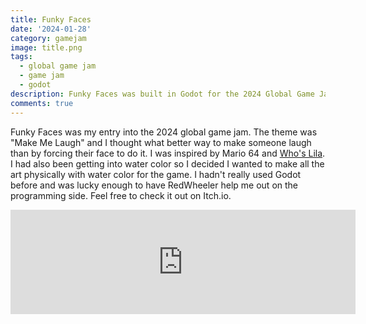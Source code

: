 ```yaml
---
title: Funky Faces 
date: '2024-01-28'
category: gamejam
image: title.png 
tags: 
  - global game jam
  - game jam
  - godot 
description: Funky Faces was built in Godot for the 2024 Global Game Jam 
comments: true
---
```


Funky Faces was my entry into the 2024 global game jam. The theme was "Make Me Laugh" and I thought what better way to make someone laugh than by forcing their face to do it. I was inspired by Mario 64 and [Who's Lila](https://store.steampowered.com/app/1697700/Whos_Lila/). I had also been getting into water color so I decided I wanted to make all the art physically with water color for the game. I hadn't really used Godot before and was lucky enough to have RedWheeler help me out on the programming side. Feel free to check it out on Itch.io.

<iframe frameborder="0" src="https://itch.io/embed/2498549?bg_color=ffa9a9&amp;fg_color=222222&amp;link_color=8d0521&amp;border_color=898472" width="552" height="167"><a href="https://cxsquared.itch.io/funky-faces">Funky Faces by cxsquared</a></iframe>